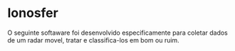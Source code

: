 # Ionosfer

O seguinte softaware foi desenvolvido especificamente para coletar dados de um radar movel, tratar e classifica-los em bom ou ruim.
